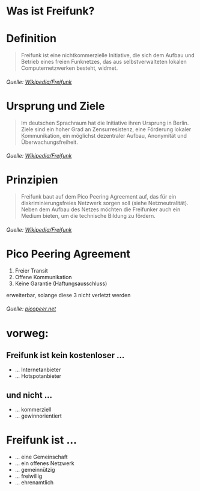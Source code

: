 # Was ist Freifunk?


# Definition
> Freifunk ist eine nichtkommerzielle Initiative, die sich dem Aufbau und Betrieb eines freien Funknetzes, das aus selbstverwalteten lokalen Computernetzwerken besteht, widmet.

###### Quelle: [Wikipedia/Freifunk](https://de.wikipedia.org/wiki/Freifunk)


# Ursprung und Ziele
> Im deutschen Sprachraum hat die Initiative ihren Ursprung in Berlin. Ziele sind ein hoher Grad an Zensurresistenz, eine Förderung lokaler Kommunikation, ein möglichst dezentraler Aufbau, Anonymität und Überwachungsfreiheit.

###### Quelle: [Wikipedia/Freifunk](https://de.wikipedia.org/wiki/Freifunk)


# Prinzipien
> Freifunk baut auf dem Pico Peering Agreement auf, das für ein diskriminierungsfreies Netzwerk sorgen soll (siehe Netzneutralität). Neben dem Aufbau des Netzes möchten die Freifunker auch ein Medium bieten, um die technische Bildung zu fördern.

###### Quelle: [Wikipedia/Freifunk](https://de.wikipedia.org/wiki/Freifunk)


# Pico Peering Agreement
1. Freier Transit
2. Offene Kommunikation
3. Keine Garantie (Haftungsausschluss)

erweiterbar, solange diese 3 nicht verletzt werden

###### Quelle: [picopeer.net](http://www.picopeer.net/PPA-de.shtml)


# vorweg:
## Freifunk ist kein kostenloser ...
* ... Internetanbieter
* ... Hotspotanbieter
## und nicht ...
* ... kommerziell
* ... gewinnorientiert


# Freifunk ist ...
* ... eine Gemeinschaft
* ... ein offenes Netzwerk
* ... gemeinnützig
* ... freiwillig
* ... ehrenamtlich
